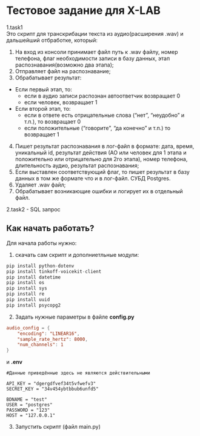 Тестовое задание для X-LAB
===========
1.task1  
Это скрипт для транскрибации текста из аудио(расширения .wav) и дальшейший отбработке, который:
1. На вход из консоли принимает файл путь к .wav файлу, номер телефона, флаг необходимости записи в базу данных, этап распознавания(возможно два этапа);
2. Отправляет файл на распознавание;
3. Обрабатывает результат: 
* Если первый этап, то: 
   + если в аудио записи распознан автоответчик возвращает 0
   + если человек, возвращает 1
* Если второй этап, то:
   + если в ответе есть отрицательные слова (“нет”, “неудобно” и т.п.), то возвращает 0
   + если положительные (“говорите”, “да конечно” и т.п.) то возвращает 1
4. Пишет результат распознавания в лог-файл в формате: дата, время, уникальный id, результат действия (АО или человек для 1 этапа и положительно или отрицательно для 2го этапа), номер телефона, длительность аудио, результат распознавания;
5. Если выставлен соответствующий флаг, то пишет результат в базу данных в том же формате что и в лог-файл. СУБД Postgres. 
6. Удаляет .wav файл;
7. Обрабатывает возникающие ошибки и логирует их в отдельный файл.
   
2.task2 - SQL запрос


Как начать работать?
-----------
Для начала работы нужно:
1. скачать сам скрипт и дополниетльные модули:
```python
pip install python-dotenv
pip install tinkoff-voicekit-client
pip install datetime
pip install os
pip install sys
pip install re
pip install uuid
pip install psycopg2
```
2. Задать нужные параметры в файле **config.py** 
```conf
audio_config = {
    "encoding": "LINEAR16",
    "sample_rate_hertz": 8000,
    "num_channels": 1
}

```
и **.env**
```env
#Данные приведённые здесь не являются действительными

API_KEY = "dgergdfvef34t5vfwefv3"
SECRET_KEY = "34v454ybtbbub6unfd5"

BDNAME = "test"
USER = "postgres"
PASSWORD = "123"
HOST = "127.0.0.1"

```
3. Запустить скрипт (файл main.py)
